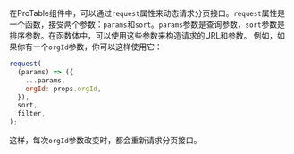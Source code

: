 在ProTable组件中，可以通过`request`属性来动态请求分页接口。`request`属性是一个函数，接受两个参数：`params`和`sort`。`params`参数是查询参数，`sort`参数是排序参数。在函数体中，可以使用这些参数来构造请求的URL和参数。
例如，如果你有一个`orgId`参数，你可以这样使用它：

```javascript
request(
  (params) => ({
    ...params,
    orgId: props.orgId,
  }),
  sort,
  filter,
);
```

这样，每次`orgId`参数改变时，都会重新请求分页接口。
